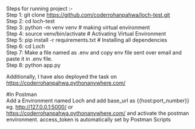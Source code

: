 
Steps for running project :-  
Step 1:  git clone https://github.com/coderrohanpahwa/loch-test.git  
Step 2: cd loch-test  
Step 3: python -m venv venv # making virtual environment  
Step 4: source venv/bin/activate # Activating Virtual Environment  
Step 5: pip install -r requirements.txt  # Installing all dependencies  
Step 6: cd Loch  
Step 7: Make a file named as .env and copy env file sent over email and paste it in .env file.   
Step 8: python app.py   
  

  
Additionally, I have also deployed the task on https://coderrohanpahwa.pythonanywhere.com/  
  
#In Postman   
Add a Environment named Loch and add base_url as {{host:port_number}} eg. http://127.0.0.1:5000/ or https://coderrohanpahwa.pythonanywhere.com/ and activate the postman environment. access_token is automatically set by Postman Scripts




